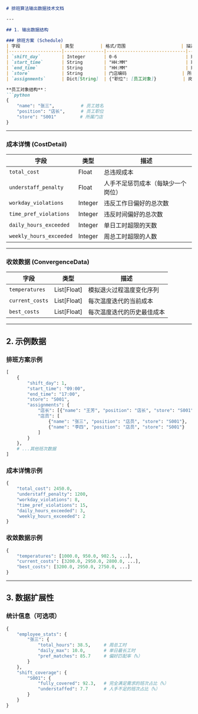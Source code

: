 ```markdown
# 排班算法输出数据技术文档

---

## 1. 输出数据结构

### 排班方案 (Schedule)
| 字段               | 类型          | 格式/范围                     | 描述                                                                 |
|--------------------|---------------|------------------------------|---------------------------------------------------------------------|
| `shift_day`        | Integer       | 0-6                          | 班次日期（周一=0 至 周日=6）                                         |
| `start_time`       | String        | "HH:MM"                      | 班次开始时间                                                        |
| `end_time`         | String        | "HH:MM"                      | 班次结束时间                                                        |
| `store`            | String        | 门店编码                     | 所属门店                                                            |
| `assignments`      | Dict[String]  | {"职位": [员工对象]}          | 岗位分配详情（包含员工对象数组）                                     |

**员工对象结构**：
```python
{
    "name": "张三",          # 员工姓名
    "position": "店长",      # 员工职位
    "store": "S001"         # 所属门店
}
```

---

### 成本详情 (CostDetail)
| 字段                     | 类型      | 描述                                                                 |
|--------------------------|-----------|---------------------------------------------------------------------|
| `total_cost`             | Float     | 总违规成本                                                         |
| `understaff_penalty`     | Float     | 人手不足惩罚成本（每缺少一个岗位）                                  |
| `workday_violations`     | Integer   | 违反工作日偏好的总次数                                             |
| `time_pref_violations`   | Integer   | 违反时间偏好的总次数                                               |
| `daily_hours_exceeded`   | Integer   | 单日工时超限的天数                                                 |
| `weekly_hours_exceeded`  | Integer   | 周总工时超限的人数                                                 |

---

### 收敛数据 (ConvergenceData)
| 字段                | 类型       | 描述                                                                 |
|---------------------|------------|---------------------------------------------------------------------|
| `temperatures`      | List[Float]| 模拟退火过程温度变化序列                                            |
| `current_costs`     | List[Float]| 每次温度迭代的当前成本                                              |
| `best_costs`        | List[Float]| 每次温度迭代的历史最佳成本                                          |

---

## 2. 示例数据

### 排班方案示例
```python
[
    {
        "shift_day": 1, 
        "start_time": "09:00",
        "end_time": "17:00",
        "store": "S001",
        "assignments": {
            "店长": [{"name": "王芳", "position": "店长", "store": "S001"}],
            "店员": [
                {"name": "张三", "position": "店员", "store": "S001"},
                {"name": "李四", "position": "店员", "store": "S001"}
            ]
        }
    },
    # ...其他班次数据
]
```

### 成本详情示例
```python
{
    "total_cost": 2450.0,
    "understaff_penalty": 1200,
    "workday_violations": 8,
    "time_pref_violations": 15,
    "daily_hours_exceeded": 3,
    "weekly_hours_exceeded": 2
}
```

### 收敛数据示例
```python
{
    "temperatures": [1000.0, 950.0, 902.5, ...],
    "current_costs": [3200.0, 2950.0, 2800.0, ...],
    "best_costs": [3200.0, 2950.0, 2750.0, ...]
}
```

---

## 3. 数据扩展性

### 统计信息（可选项）
```python
{
    "employee_stats": {
        "张三": {
            "total_hours": 38.5,     # 周总工时
            "daily_max": 10.0,       # 单日最长工时
            "pref_matches": 85.7     # 偏好匹配率（%）
        }
    },
    "shift_coverage": {
        "S001": {
            "fully_covered": 92.3,   # 完全满足需求的班次占比（%）
            "understaffed": 7.7      # 人手不足的班次占比（%）
        }
    }
}
```
